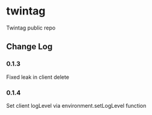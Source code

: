# twintag
Twintag public repo


## Change Log

### 0.1.3

Fixed leak in client delete

### 0.1.4

Set client logLevel via environment.setLogLevel function



